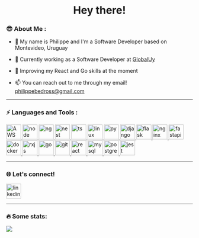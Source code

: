 <div id="header" align="center">
<link rel="stylesheet" type='text/css' href="https://cdn.jsdelivr.net/gh/devicons/devicon@latest/devicon.min.css" />

<h1>Hey there!</h1>
</div>

### 😎 About Me :

- 👋 My name is Philippe and I'm a Software Developer based on Montevideo, Uruguay

- 🔭 Currently working as a Software Developer at <a href="https://globaluy.com">GlobalUy</a>

- 🌱 Improving my React and Go skills at the moment

- 📫 You can reach out to me through my email! philippebedross@gmail.com

---

### ⚡ Languages and Tools :

<div style>
    <a href="https://aws.amazon.com">
    <img src="https://cdn.jsdelivr.net/gh/devicons/devicon@latest/icons/amazonwebservices/amazonwebservices-original-wordmark.svg" title="AWS" alt="AWS" width="40" height="40"/>
    </a>
    <a href="https://nodejs.org/en">
    <img src="https://cdn.jsdelivr.net/gh/devicons/devicon@latest/icons/nodejs/nodejs-original-wordmark.svg" title="node" alt="node" width="40" height="40"/>
    </a>
    <a href="https://angular.dev/">
    <img src="https://cdn.jsdelivr.net/gh/devicons/devicon@latest/icons/angular/angular-original.svg" title="ng" alt="ng" width="40" height="40"/>
    </a>
    <a href="https://nestjs.com/">
    <img src="https://cdn.jsdelivr.net/gh/devicons/devicon@latest/icons/nestjs/nestjs-original.svg" title="nest" alt="nest" width="40" height="40"/>
    </a>
    <a href="https://www.typescriptlang.org/">
    <img src="https://cdn.jsdelivr.net/gh/devicons/devicon@latest/icons/typescript/typescript-original.svg"title="ts" alt="ts" width="40" height="40"/>
    </a>
    <a href="https://linux.org/en">
    <img src="https://cdn.jsdelivr.net/gh/devicons/devicon@latest/icons/linux/linux-original.svg" title="linux" alt="linux" width="40" height="40"/>
    </a>
     <a href="https://www.python.org/">
    <img src="https://cdn.jsdelivr.net/gh/devicons/devicon@latest/icons/python/python-original.svg" title="py" alt="py" width="40" height="40"/>
    </a>
    <a href="https://www.djangoproject.com/">
    <img  src="https://cdn.jsdelivr.net/gh/devicons/devicon@latest/icons/django/django-plain.svg" title="django" alt="django" width="40" height="40"/>
    </a>
    <a href="https://flask.palletsprojects.com/en/3.0.x/">
    <img  src="https://cdn.jsdelivr.net/gh/devicons/devicon@latest/icons/flask/flask-original.svg" title="flask" alt="flask" width="40" height="40"/>
    </a>
    <a href="https://nginx.org/en/">
    <img  src="https://cdn.jsdelivr.net/gh/devicons/devicon@latest/icons/nginx/nginx-original.svg" title="nginx" alt="nginx" width="40" height="40"/>
    </a>
    <a href="https://fastapi.tiangolo.com/">
    <img  src="https://cdn.jsdelivr.net/gh/devicons/devicon@latest/icons/fastapi/fastapi-original.svg" title="fastapi" alt="fastapi" width="40" height="40"/>
    </a>
    <a href="https://www.docker.com/">
    <img  src="https://cdn.jsdelivr.net/gh/devicons/devicon@latest/icons/docker/docker-original.svg" title="docker" alt="docker" width="40" height="40"/>
    </a>
    <a href="https://rxjs.dev/">
    <img  src="https://cdn.jsdelivr.net/gh/devicons/devicon@latest/icons/rxjs/rxjs-original.svg" title="rxjs" alt="rxjs" width="40" height="40"/>
    </a>
    <a href="https://go.dev/">
    <img  src="https://cdn.jsdelivr.net/gh/devicons/devicon@latest/icons/go/go-original.svg" title="go" alt="go" width="40" height="40"/>
    </a>
    <a href="https://git-scm.com/">
    <img  src="https://cdn.jsdelivr.net/gh/devicons/devicon@latest/icons/git/git-original.svg" title="git" alt="git" width="40" height="40"/>
    </a>
    <a href="https://react.dev/">
    <img  src="https://cdn.jsdelivr.net/gh/devicons/devicon@latest/icons/react/react-original.svg" title="react" alt="react" width="40" height="40"/>
    </a>
    <a href="https://www.mysql.com/">
    <img  src="https://cdn.jsdelivr.net/gh/devicons/devicon@latest/icons/mysql/mysql-original.svg" title="mysql" alt="mysql" width="40" height="40"/>
    </a>
    <a href="https://www.postgresql.org/">
    <img  src="https://cdn.jsdelivr.net/gh/devicons/devicon@latest/icons/postgresql/postgresql-original.svg" title="postgresql" alt="postgresql" width="40" height="40"/>
    </a>
    <a href="https://jestjs.io/">
    <img  src="https://cdn.jsdelivr.net/gh/devicons/devicon@latest/icons/jest/jest-plain.svg" title="jest" alt="jest" width="40" height="40"/>
    </a>
</div>

---

### 🌐 Let's connect!

<div>
    <a href="https://www.linkedin.com/in/philippe-bedrossian/">
    <img  src="https://cdn.jsdelivr.net/gh/devicons/devicon@latest/icons/linkedin/linkedin-plain.svg" title="linkedin" alt="linkedin" width="40" height="40"/>
    </a>
</div>

---

### 🔥 Some stats:

<img src="https://github-readme-streak-stats.herokuapp.com/?user=pbed2001&theme=dark&background=0d1117">

